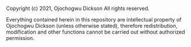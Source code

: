 Copyright (c) 2021, Ojochogwu Dickson  All rights reserved.

Everything contained herein in this repository are intellectual property of Ojochogwu Dickson (unless otherwise stated), therefore redistribution, 
modification and other functions cannot be carried out without authorized permission.
